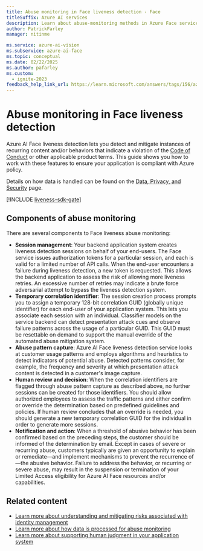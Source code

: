 ```yaml
---
title: Abuse monitoring in Face liveness detection - Face
titleSuffix: Azure AI services
description: Learn about abuse-monitoring methods in Azure Face service.
author: PatrickFarley
manager: nitinme

ms.service: azure-ai-vision
ms.subservice: azure-ai-face
ms.topic: conceptual
ms.date: 02/22/2025
ms.author: pafarley
ms.custom:
  - ignite-2023
feedback_help_link_url: https://learn.microsoft.com/answers/tags/156/azure-face
---
```


# Abuse monitoring in Face liveness detection

Azure AI Face liveness detection lets you detect and mitigate instances of recurring content and/or behaviors that indicate a violation of the [Code of Conduct](/legal/ai-code-of-conduct?context=/azure/ai-services/computer-vision/context/context) or other applicable product terms. This guide shows you how to work with these features to ensure your application is compliant with Azure policy.

Details on how data is handled can be found on the [Data, Privacy, and Security](/legal/cognitive-services/face/data-privacy-security?context=/azure/ai-services/computer-vision/context/context) page.

[!INCLUDE [liveness-sdk-gate](./includes/liveness-sdk-gate.md)]

## Components of abuse monitoring

There are several components to Face liveness abuse monitoring:
- **Session management**: Your backend application system creates liveness detection sessions on behalf of your end-users. The Face service issues authorization tokens for a particular session, and each is valid for a limited number of API calls. When the end-user encounters a failure during liveness detection, a new token is requested. This allows the backend application to assess the risk of allowing more liveness retries. An excessive number of retries may indicate a brute force adversarial attempt to bypass the liveness detection system.
- **Temporary correlation identifier**: The session creation process prompts you to assign a temporary 128-bit correlation GUID (globally unique identifier) for each end-user of your application system. This lets you associate each session with an individual. Classifier models on the service backend can detect presentation attack cues and observe failure patterns across the usage of a particular GUID. This GUID must be resettable on demand to support the manual override of the automated abuse mitigation system.
- **Abuse pattern capture**: Azure AI Face liveness detection service looks at customer usage patterns and employs algorithms and heuristics to detect indicators of potential abuse. Detected patterns consider, for example, the frequency and severity at which presentation attack content is detected in a customer's image capture.
- **Human review and decision**: When the correlation identifiers are flagged through abuse pattern capture as described above, no further sessions can be created for those identifiers. You should allow authorized employees to assess the traffic patterns and either confirm or override the determination based on predefined guidelines and policies. If human review concludes that an override is needed, you should generate a new temporary correlation GUID for the individual in order to generate more sessions.
- **Notification and action**: When a threshold of abusive behavior has been confirmed based on the preceding steps, the customer should be informed of the determination by email. Except in cases of severe or recurring abuse, customers typically are given an opportunity to explain or remediate&mdash;and implement mechanisms to prevent the recurrence of&mdash;the abusive behavior. Failure to address the behavior, or recurring or severe abuse, may result in the suspension or termination of your Limited Access eligibility for Azure AI Face resources and/or capabilities.

## Related content

- [Learn more about understanding and mitigating risks associated with identity management](/azure/security/fundamentals/identity-management-overview)
- [Learn more about how data is processed for abuse monitoring](/legal/cognitive-services/face/data-privacy-security?context=%2Fazure%2Fai-services%2Fcomputer-vision%2Fcontext%2Fcontext)
- [Learn more about supporting human judgment in your application system](/legal/cognitive-services/face/characteristics-and-limitations?context=%2Fazure%2Fai-services%2Fcomputer-vision%2Fcontext%2Fcontext#design-the-system-to-support-human-judgment)
